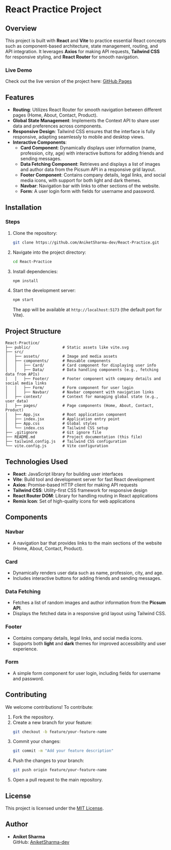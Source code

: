 # React Practice Project

## Overview

This project is built with **React** and **Vite** to practice essential React concepts such as component-based architecture, state management, routing, and API integration. It leverages **Axios** for making API requests, **Tailwind CSS** for responsive styling, and **React Router** for smooth navigation.

### Live Demo

<!-- Check out the live version of the project here: [GitHub Pages](https://aniketsharma-dev.github.io/React-Practice/) -->
Check out the live version of the project here: [GitHub Pages](https://5l5gv5-5173.csb.app/)

## Features

- **Routing**: Utilizes React Router for smooth navigation between different pages (Home, About, Contact, Product).
- **Global State Management**: Implements the Context API to share user data and preferences across components.
- **Responsive Design**: Tailwind CSS ensures that the interface is fully responsive, adapting seamlessly to mobile and desktop views.
- **Interactive Components**:
  - **Card Component**: Dynamically displays user information (name, profession, city, age) with interactive buttons for adding friends and sending messages.
  - **Data Fetching Component**: Retrieves and displays a list of images and author data from the Picsum API in a responsive grid layout.
  - **Footer Component**: Contains company details, legal links, and social media icons, with support for both light and dark themes.
  - **Navbar**: Navigation bar with links to other sections of the website.
  - **Form**: A user login form with fields for username and password.

## Installation

### Steps

1. Clone the repository:
   ```bash
   git clone https://github.com/AniketSharma-dev/React-Practice.git
   ```
2. Navigate into the project directory:
   ```bash
   cd React-Practice
   ```
3. Install dependencies:
   ```bash
   npm install
   ```
4. Start the development server:
   ```bash
   npm start
   ```
   The app will be available at `http://localhost:5173` (the default port for Vite).

## Project Structure

```
React-Practice/
├── public/              # Static assets like vite.svg
├── src/
│   ├── assets/          # Image and media assets
│   ├── components/      # Reusable components
│   │   ├── Card/        # Card component for displaying user info
│   │   ├── Data/        # Data handling components (e.g., fetching data from APIs)
│   │   ├── Footer/      # Footer component with company details and social media links
│   │   ├── Form/        # Form component for user login
│   │   ├── Navbar/      # Navbar component with navigation links
│   ├── context/         # Context for managing global state (e.g., user data)
│   ├── pages/           # Page components (Home, About, Contact, Product)
│   ├── App.jsx          # Root application component
│   ├── index.jsx        # Application entry point
│   ├── App.css          # Global styles
│   └── index.css        # Tailwind CSS setup
├── .gitignore           # Git ignore file
├── README.md            # Project documentation (this file)
├── tailwind.config.js   # Tailwind CSS configuration
└── vite.config.js       # Vite configuration
```

## Technologies Used

- **React**: JavaScript library for building user interfaces
- **Vite**: Build tool and development server for fast React development
- **Axios**: Promise-based HTTP client for making API requests
- **Tailwind CSS**: Utility-first CSS framework for responsive design
- **React Router DOM**: Library for handling routing in React applications
- **Remix Icon**: Set of high-quality icons for web applications

## Components

### **Navbar**

- A navigation bar that provides links to the main sections of the website (Home, About, Contact, Product).

### **Card**

- Dynamically renders user data such as name, profession, city, and age.
- Includes interactive buttons for adding friends and sending messages.

### **Data Fetching**

- Fetches a list of random images and author information from the **Picsum API**.
- Displays the fetched data in a responsive grid layout using Tailwind CSS.

### **Footer**

- Contains company details, legal links, and social media icons.
- Supports both **light** and **dark** themes for improved accessibility and user experience.

### **Form**

- A simple form component for user login, including fields for username and password.

## Contributing

We welcome contributions! To contribute:

1. Fork the repository.
2. Create a new branch for your feature:
   ```bash
   git checkout -b feature/your-feature-name
   ```
3. Commit your changes:
   ```bash
   git commit -m "Add your feature description"
   ```
4. Push the changes to your branch:
   ```bash
   git push origin feature/your-feature-name
   ```
5. Open a pull request to the main repository.

## License

This project is licensed under the [MIT License](LICENSE).

## Author

- **Aniket Sharma**  
  GitHub: [AniketSharma-dev](https://github.com/AniketSharma-dev)
